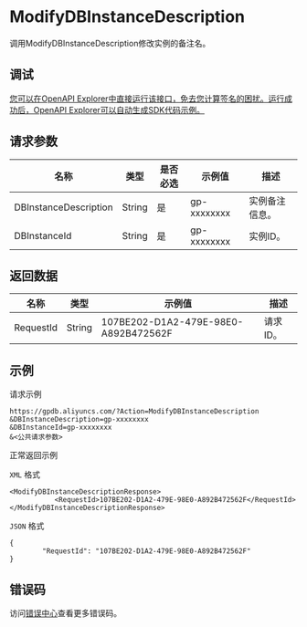 # ModifyDBInstanceDescription

调用ModifyDBInstanceDescription修改实例的备注名。

## 调试

[您可以在OpenAPI Explorer中直接运行该接口，免去您计算签名的困扰。运行成功后，OpenAPI Explorer可以自动生成SDK代码示例。](https://api.aliyun.com/#product=gpdb&api=ModifyDBInstanceDescription&type=RPC&version=2016-05-03)

## 请求参数

|名称|类型|是否必选|示例值|描述|
|--|--|----|---|--|
|DBInstanceDescription|String|是|gp-xxxxxxxx|实例备注信息。 |
|DBInstanceId|String|是|gp-xxxxxxxx|实例ID。 |

## 返回数据

|名称|类型|示例值|描述|
|--|--|---|--|
|RequestId|String|107BE202-D1A2-479E-98E0-A892B472562F|请求ID。 |

## 示例

请求示例

```
https://gpdb.aliyuncs.com/?Action=ModifyDBInstanceDescription
&DBInstanceDescription=gp-xxxxxxxx
&DBInstanceId=gp-xxxxxxxx
&<公共请求参数>
```

正常返回示例

`XML` 格式

```
<ModifyDBInstanceDescriptionResponse>
           <RequestId>107BE202-D1A2-479E-98E0-A892B472562F</RequestId>
</ModifyDBInstanceDescriptionResponse>
```

`JSON` 格式

```
{
        "RequestId": "107BE202-D1A2-479E-98E0-A892B472562F"
}
```

## 错误码

访问[错误中心](https://error-center.aliyun.com/status/product/gpdb)查看更多错误码。

